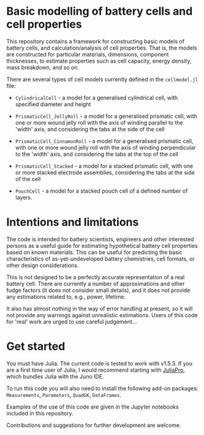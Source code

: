 # Basic modelling of battery cells and cell properties

This repository contains a framework for constructing basic models of battery cells, and calculation/analysis of cell properties. That is, the models are constructed for particular materials, dimensions, component thicknesses, to estimate properties such as cell capacity, energy density, mass breakdown, and so on.

There are several types of cell models currently defined in the `cellmodel.jl` file:

* `CylindricalCell` - a model for a generalised cylindrical cell, with specified diameter and height

* `PrismaticCell_JellyRoll` - a model for a generalised prismatic cell, with one or more wound jelly roll with the axis of winding parallel to the 'width' axis, and considering the tabs at the side of the cell

* `PrismaticCell_CinnamonRoll` - a model for a generalised prismatic cell, with one or more wound jelly roll with the axis of winding perpendicular to the 'width' axis, and considering the tabs at the top of the cell

* `PrismaticCell_Stacked` - a model for a stacked prismatic cell, with one or more stacked electrode assemblies, considering the tabs at the side of the cell

* `PouchCell` - a model for a stacked pouch cell of a defined number of layers.

# Intentions and limitations

The code is intended for battery scientists, engineers and other interested persons as a useful guide for estimating hypothetical battery cell properties based on known materials. This can be useful for predicting the basic characteristics of as-yet-undeveloped battery chemistries, cell formats, or other design considerations.

This is not designed to be a perfectly accurate representation of a real battery cell. There are currently a number of approximations and other fudge factors (it does not consider small details), and it does not provide any estimations related to, e.g., power, lifetime.

It also has almost nothing in the way of error handling at present, so it will not provide any warnings against unrealistic estimations. Users of this code for 'real' work are urged to use careful judgement...

# Get started

You must have Julia. The current code is tested to work with v1.5.3. If you are a first time user of Julia, I would recommend starting with [JuliaPro](https://juliacomputing.com/products/juliapro/), which bundles Julia with the Juno IDE.

To run this code you will also need to install the following add-on packages: `Measurements`, `Parameters`, `QuadGK`, `DataFrames`.

Examples of the use of this code are given in the Jupyter notebooks included in this repository.

Contributions and suggestions for further development are welcome.
